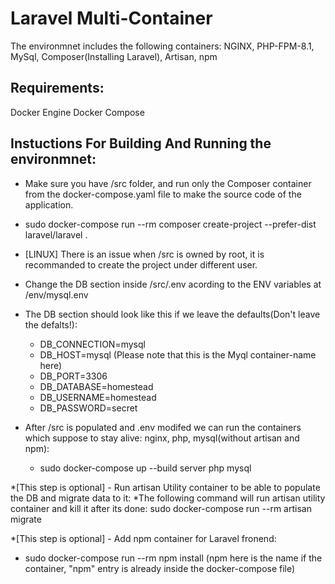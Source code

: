 # Laravel Multi-Container

The environmnet includes the following containers:
NGINX, PHP-FPM-8.1, MySql, Composer(Installing Laravel), Artisan, npm

## Requirements:
Docker Engine
Docker Compose

## Instuctions For Building And Running the environmnet:
* Make sure you have /src folder, and run only the Composer container from the docker-compose.yaml file to make the source code of the application.
* sudo docker-compose run --rm composer create-project --prefer-dist laravel/laravel .
 * [LINUX] There is an issue when /src is owned by root, it is recommanded to create the project under different user.

* Change the DB section inside /src/.env acording to the ENV variables at /env/mysql.env
* The DB section should look like this if we leave the defaults(Don't leave the defalts!):
  * DB_CONNECTION=mysql
  * DB_HOST=mysql      (Please note that this is the Myql container-name here)
  * DB_PORT=3306
  * DB_DATABASE=homestead
  * DB_USERNAME=homestead
  * DB_PASSWORD=secret

* After /src is populated and .env modifed we can run the containers which suppose to stay alive: nginx, php, mysql(without artisan and npm):
  * sudo docker-compose up --build server php mysql

*[This step is optional] - Run artisan Utility container to be able to populate the DB and migrate data to it:
  *The following command will run artisan utility container and kill it after its done: sudo docker-compose run --rm artisan migrate

*[This step is optional] - Add npm container for Laravel fronend:
  * sudo docker-compose run --rm npm install      (npm here is the name if the container, "npm" entry is already inside the docker-compose file)
